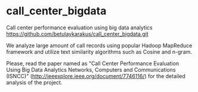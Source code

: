 # call_center_bigdata
Call center performance evaluation using big data analytics
https://github.com/betulaykarakus/call_center_bigdata.git

We analyze large amount of call records using popular Hadoop MapReduce framework and utilize text similarity algorithms such as Cosine and n-gram.

Please, read the paper named as "Call Center Performance Evaluation Using Big Data Analytics Networks, Computers and Communications (ISNCC)" (http://ieeexplore.ieee.org/document/7746116/) for the detailed analysis of the project.
